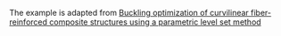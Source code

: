 The example is adapted from [Buckling optimization of curvilinear fiber-reinforced composite structures using a parametric level set method](https://doi.org/10.1007/s11465-023-0780-0)
